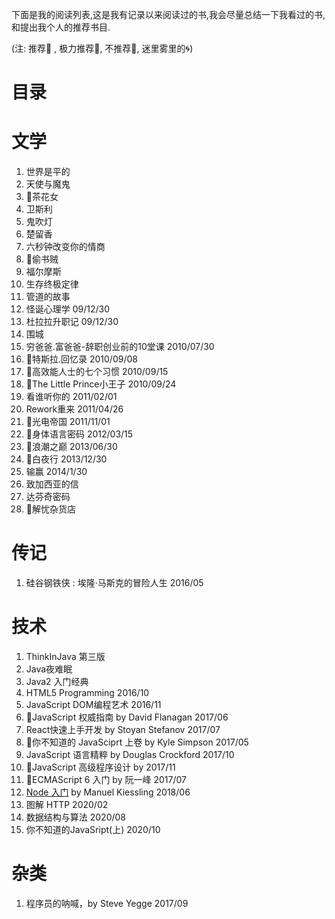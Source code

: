 下面是我的阅读列表,这是我有记录以来阅读过的书,我会尽量总结一下我看过的书,和提出我个人的推荐书目.

(注: 推荐:clap: , 极力推荐:kiss:, 不推荐:no_good:, 迷里雾里的:cyclone:)

# 目录


# 文学
1. 世界是平的
1. 天使与魔鬼 
1. :kiss:茶花女
1. 卫斯利
1. 鬼吹灯
1. 楚留香
1. 六秒钟改变你的情商
1. :kiss:偷书贼
1. 福尔摩斯
1. 生存终极定律
1. 管道的故事
1. 怪诞心理学  09/12/30
1. 杜拉拉升职记  09/12/30
1. 围城       
1. 穷爸爸.富爸爸-辞职创业前的10堂课 2010/07/30
1. :kiss:特斯拉.回忆录 2010/09/08
1. :clap:高效能人士的七个习惯 2010/09/15
1. :clap:The Little Prince小王子 2010/09/24
1. 看谁听你的 2011/02/01
1. Rework重来 2011/04/26
1. :clap:光电帝国 2011/11/01
1. :clap:身体语言密码 2012/03/15
1. :kiss:浪潮之巅  2013/06/30
1. :clap:白夜行 2013/12/30
1. 输赢 2014/1/30
1. 致加西亚的信
1. 达芬奇密码
1. :kiss:解忧杂货店


# 传记
1. 硅谷钢铁侠 : 埃隆·马斯克的冒险人生 2016/05

# 技术

1. ThinkInJava 第三版
1. Java夜难眠
1. Java2 入门经典
1. HTML5 Programming  2016/10
1. JavaScript DOM编程艺术 2016/11
1. :kiss:JavaScript 权威指南 by David Flanagan 2017/06
1. React快速上手开发 by Stoyan Stefanov 2017/07
1. :kiss:你不知道的 JavaSciprt 上卷 by Kyle Simpson 2017/05
1. JavaScript 语言精粹 by Douglas Crockford 2017/10
1. :kiss:JavaScript 高级程序设计 by 2017/11
1. :kiss:ECMAScript 6 入门 by 阮一峰 2017/07
1. [Node 入门](https://www.nodebeginner.org/index-zh-cn.html) by Manuel Kiessling 2018/06
1. 图解 HTTP 2020/02
1. 数据结构与算法 2020/08
1. 你不知道的JavaSript(上) 2020/10

# 杂类
1. 程序员的呐喊，by Steve Yegge 2017/09



